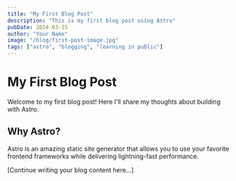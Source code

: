 ```yaml
---
title: "My First Blog Post"
description: "This is my first blog post using Astro"
pubDate: 2024-03-15
author: "Your Name"
image: "/blog/first-post-image.jpg"
tags: ["astro", "blogging", "learning in public"]
---
```


# My First Blog Post

Welcome to my first blog post! Here I'll share my thoughts about building with Astro.

## Why Astro?

Astro is an amazing static site generator that allows you to use your favorite frontend frameworks while delivering lightning-fast performance.

[Continue writing your blog content here...]